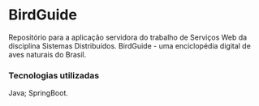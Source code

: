 # BirdGuide 

Repositório para a aplicação servidora do trabalho de Serviços Web da disciplina Sistemas Distribuídos. BirdGuide - uma enciclopédia digital de aves naturais do Brasil.

### Tecnologias utilizadas

Java; SpringBoot.
